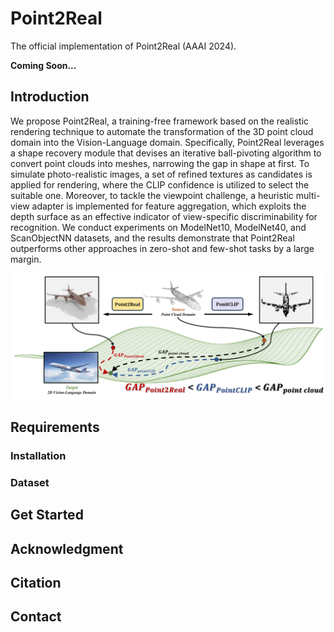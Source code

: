 # Point2Real
The official implementation of Point2Real (AAAI 2024).

**Coming Soon...**

## Introduction
We propose Point2Real, a training-free framework based on the realistic rendering technique to automate the transformation of the 3D point cloud domain into the Vision-Language domain. Specifically, Point2Real leverages a shape recovery module that devises an iterative ball-pivoting algorithm to convert point clouds into meshes, narrowing the gap in shape at first. To simulate photo-realistic images, a set of refined textures as candidates is applied for rendering, where the CLIP confidence is utilized to select the suitable one. Moreover, to tackle the viewpoint challenge, a heuristic multi-view adapter is implemented for feature aggregation, which exploits the depth surface as an effective indicator of view-specific discriminability for recognition. We conduct experiments on ModelNet10, ModelNet40, and ScanObjectNN datasets, and the results demonstrate that Point2Real outperforms other approaches in zero-shot and few-shot tasks by a large margin.

![](./figs/introduction.png)

## Requirements

### Installation

### Dataset

## Get Started

## Acknowledgment

## Citation

## Contact
